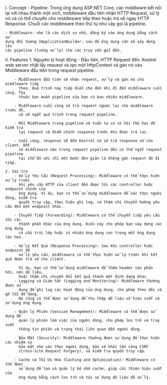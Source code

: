 ﻿I. Concept
	- Pipeline: Trong ứng dụng ASP.NET Core, các middlware kết nối lại với nhau
	thành một xích, middleware đầu tiên nhận HTTP Request, xử lý nó và có thể
	chuyển cho middleware tiếp theo hoặc trả về ngay HTTP Response. Chuỗi các
	middleware theo thứ tự như vậy gọi là pipeline.
	
	- Middleware: như là các dịch vụ nhỏ, đăng ký vào ứng dụng bằng cách sử
	dụng đối tượng IApplicationBuilder, sau đó ứng dụng căn sẽ xây dựng lên
	các pipeline (luồng xử lý) cho các truy vấn gửi đến.

II. Features
	1. Nguyên lý hoạt động
		- Đầu tiên, HTTP Request đến. Kestrel web server nhặt lấy request và tạo
		  một HttpContext và gán nó vào Middleware đầu tiên trong request pipeline.
		
		- Middleware đầu tiên sẽ nhận request, xử lý và gán nó cho middleware tiếp
		  theo. Quá trình này tiếp diễn cho đến khi đi đến middleware cuối cùng. Tùy
		  thuộc bạn muốn pipeline của bạn có bao nhiêu middleware.
		
		- Middleware cuối cùng sẽ trả request ngược lại cho middleware trước đó,
		  và sẽ ngắt quá trình trong request pipeline.
		
		- Mỗi Middleware trong pipeline sẽ tuần tự có cơ hội thứ hai để kiểm tra
		  lại request và điểm chỉnh response trước khi được trả lại.
		
		- Cuối cùng, response sẽ đến Kestrel nó sẽ trả response về cho client. Bất
		  cứ middleware nào trong request pipeline đều có thể ngắt request pipeline
		  tại chỗ đó với chỉ một bước đơn giản là không gán request đó đi tiếp.
	
	2. Vai trò
		- Xử Lý Yêu Cầu (Request Processing): Middleware có thể thực hiện xử lý trước 
		  khi yêu cầu HTTP của client đến được tới các controller hoặc endpoint chính của
		  ứng dụng. Ví dụ, bạn có thể sử dụng middleware để xác thực người dùng, kiểm tra 
	  	  quyền truy cập, thực hiện ghi log, và thậm chí chuyển hướng yêu cầu đến một endpoint khác.
		
		- Chuyển Tiếp (Forwarding): Middleware có thể chuyển tiếp yêu cầu tới các
		  thành phần khác của ứng dụng. Điều này cho phép bạn xây dựng các ứng dụng
		  có cấu trúc lớp hoặc có nhiều ứng dụng con trong một ứng dụng lớn hơn.
		
		- Xử Lý Kết Quả (Response Processing): Sau khi controller hoặc endpoint đã
		  xử lý yêu cầu, middleware có thể thực hiện xử lý trước khi kết quả được trả về cho client.
		
		  Ví dụ, bạn có thể sử dụng middleware để thêm header vào phản hồi, nén dữ liệu,
		  hoặc thậm chí chuyển đổi kết quả thành một định dạng khác.
		- Logging và Giám Sát (Logging and Monitoring): Middleware thường được sử
		  dụng để ghi log các hoạt động của ứng dụng, cho phép theo dõi và gỡ lỗi dễ dàng.
		  Nó cũng có thể được sử dụng để thu thập dữ liệu về hiệu suất và sử dụng ứng dụng.
		
		- Quản lý Phiên (Session Management): Middleware có thể được sử dụng để
		  quản lý phiên làm việc của người dùng, cho phép lưu trữ và truy xuất
		  thông tin phiên và trạng thái liên quan đến người dùng.
		
		- Bảo Mật (Security): Middleware thường được sử dụng để thực hiện các nhiệm vụ
		  bảo mật như xác thực người dùng, bảo vệ khỏi tấn công CSRF
		  (Cross-Site Request Forgery), và kiểm tra quyền truy cập.
		
		- Cache và Tối Ưu Hóa (Caching and Optimization): Middleware có thể được
		  sử dụng để tạo và quản lý bộ nhớ cache, giúp cải thiện hiệu suất của
		  ứng dụng bằng cách lưu trữ và tái sử dụng dữ liệu đã xử lý.